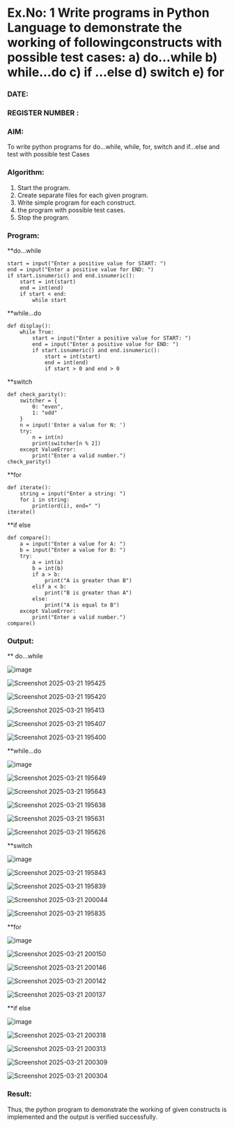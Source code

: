 # Ex.No: 1 Write programs in Python Language to demonstrate the working of followingconstructs with possible test cases: a) do…while b) while…do c) if …else d) switch e) for 

### DATE:                                                                            
### REGISTER NUMBER : 

### AIM:  
To write python programs for do…while, while, for, switch and if…else and test with possible test 
Cases 

### Algorithm:
1. Start the program.
2. Create separate files for each given program.
3. Write simple program for each construct.
4.  the program with possible test cases.
5. Stop the program.
### Program:
**do...while

    start = input("Enter a positive value for START: ")
    end = input("Enter a positive value for END: ")
    if start.isnumeric() and end.isnumeric():
        start = int(start)
        end = int(end)
        if start < end:
            while start
        
**while...do

    def display():
        while True:
            start = input("Enter a positive value for START: ")
            end = input("Enter a positive value for END: ")
            if start.isnumeric() and end.isnumeric():
                start = int(start)
                end = int(end)
                if start > 0 and end > 0

**switch

    def check_parity():
        switcher = {
            0: "even",
            1: "odd"
        }
        n = input('Enter a value for N: ')
        try:
            n = int(n)
            print(switcher[n % 2])
        except ValueError:
            print("Enter a valid number.")
    check_parity()

**for

    def iterate():
        string = input("Enter a string: ")
        for i in string:
            print(ord(i), end=" ")
    iterate()

**if else

    def compare():
        a = input("Enter a value for A: ")
        b = input("Enter a value for B: ")
        try:
            a = int(a)
            b = int(b)
            if a > b:
                print("A is greater than B")
            elif a < b:
                print("B is greater than A")
            else:
                print("A is equal to B")
        except ValueError:
            print("Enter a valid number.")
    compare()






### Output:
** do...while

![image](https://github.com/user-attachments/assets/566d0cff-5383-45da-b1a7-91e8dc2fb8d5)

![Screenshot 2025-03-21 195425](https://github.com/user-attachments/assets/67cc50a8-2624-4df6-95ae-35e664d89b45)

![Screenshot 2025-03-21 195420](https://github.com/user-attachments/assets/fbae12ca-d5e5-4b55-96c9-01f51c459d6c)

![Screenshot 2025-03-21 195413](https://github.com/user-attachments/assets/259e3842-3088-4ff9-9bed-cbe6ce55bca0)


![Screenshot 2025-03-21 195407](https://github.com/user-attachments/assets/8ab96d5b-ee1c-4f6a-acd6-e7ecb2448382)

![Screenshot 2025-03-21 195400](https://github.com/user-attachments/assets/3d393815-fff9-4dfc-af95-3ca4a8ceaaf3)


**while...do

![image](https://github.com/user-attachments/assets/eb01e69a-55db-43b6-8272-ee50cd17ac2c)


![Screenshot 2025-03-21 195649](https://github.com/user-attachments/assets/3ea6dbd3-b94c-45cc-905f-e0fcb6cc837b)


![Screenshot 2025-03-21 195643](https://github.com/user-attachments/assets/af04e218-4913-47d3-9ca9-1c94ce9e0ae0)

![Screenshot 2025-03-21 195638](https://github.com/user-attachments/assets/f2c5e7f0-dffe-4156-884f-1cf13ae1ed5a)

![Screenshot 2025-03-21 195631](https://github.com/user-attachments/assets/263c7131-277c-4728-b3b4-5af5d149fe00)


![Screenshot 2025-03-21 195626](https://github.com/user-attachments/assets/4c297152-a514-4445-8d9b-a8c36381a687)


**switch

![image](https://github.com/user-attachments/assets/428d6eb6-512f-422e-8b4d-bb5e1f6262e6)

![Screenshot 2025-03-21 195843](https://github.com/user-attachments/assets/04be84af-7a16-4f6c-9d6a-a711dd7e2e55)

![Screenshot 2025-03-21 195839](https://github.com/user-attachments/assets/9e8b4351-d041-4c22-bcfa-35c6b08ca86c)

![Screenshot 2025-03-21 200044](https://github.com/user-attachments/assets/c4d3a1cf-a51d-4190-b734-b844c4cb2713)

![Screenshot 2025-03-21 195835](https://github.com/user-attachments/assets/30bb663f-7255-49d0-997b-208624ddc501)


**for

![image](https://github.com/user-attachments/assets/9ddb4cbf-a015-40dc-b7e8-d2734f042b3a)

![Screenshot 2025-03-21 200150](https://github.com/user-attachments/assets/0f834f6f-17c8-4284-84b9-2c05754420e8)

![Screenshot 2025-03-21 200146](https://github.com/user-attachments/assets/8ec10069-ef87-490c-8f76-db5d21ae206d)

![Screenshot 2025-03-21 200142](https://github.com/user-attachments/assets/6053cd3a-ad06-4e33-8499-cad7474692cb)

![Screenshot 2025-03-21 200137](https://github.com/user-attachments/assets/21e81967-de08-49a0-8f7a-f6274b9aa491)



**if else

![image](https://github.com/user-attachments/assets/53c5c961-7246-465f-bae0-0e0457ce3e9c)

![Screenshot 2025-03-21 200318](https://github.com/user-attachments/assets/7d5ff227-4cbd-4cbe-920b-1fa183c45e6c)

![Screenshot 2025-03-21 200313](https://github.com/user-attachments/assets/f9548ecd-3702-4f75-af12-87d31e8c16c8)

![Screenshot 2025-03-21 200309](https://github.com/user-attachments/assets/8bbd9689-9346-4593-923d-22dfcb77b450)

![Screenshot 2025-03-21 200304](https://github.com/user-attachments/assets/c30be2fc-cc0c-4b83-9653-848999da2025)


### Result:
Thus, the python program to demonstrate the working of given constructs is implemented and the output is verified successfully.



